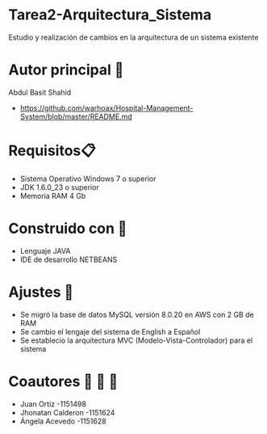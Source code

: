 # Tarea2-Arquitectura_Sistema
Estudio y realización de cambios en la arquitectura de un sistema existente

# Autor principal :man:

Abdul Basit Shahid
- https://github.com/warhoax/Hospital-Management-System/blob/master/README.md


# Requisitos:clipboard:
- 	Sistema Operativo Windows 7 o superior
- 	JDK 1.6.0_23 o superior
- 	Memoria RAM 4 Gb

# Construido con :hammer:
+ Lenguaje JAVA
+ IDE de desarrollo NETBEANS

# Ajustes :wrench:
- Se migró la base de datos MySQL versión 8.0.20 en AWS con 2 GB de RAM
- Se cambio el lengaje del sistema de English a Español
- Se establecio la arquitectura MVC (Modelo-Vista-Controlador) para el sistema

# Coautores :man:  :man:  :girl:
- Juan Ortiz -1151498
- Jhonatan Calderon -1151624
- Ángela Acevedo -1151628
